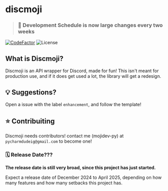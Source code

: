 # discmoji
>### 🚀 Development Schedule is now large changes every two weeks

[![CodeFactor](https://www.codefactor.io/repository/github/mojidev-py/discmoji/badge)](https://www.codefactor.io/repository/github/mojidev-py/discmoji)  ![License](https://img.shields.io/badge/License-MIT-blue?labelColor=gray&style=flat)
## What is Discmoji?
Discmoji is an API wrapper for Discord, made for fun!
This isn't meant for production use, and if it does get used a lot, the library will get a redesign.

## 💡 Suggestions? 
Open a issue with the label `enhancement`, and follow the template!

## ⭐️ Contribuiting
Discmoji needs contributors! contact me (mojidev-py) at `pycharmdudeig@gmail.com` to become one!

### 🗓️ Release Date???
**The release date is still very broad, since this project has just started.**

Expect a release date of December 2024 to April 2025, depending on how many features and how many setbacks this project has.

